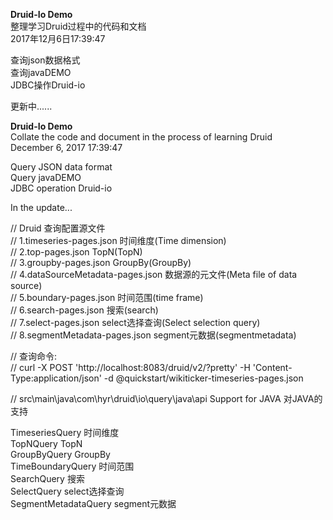 **Druid-Io Demo**  
整理学习Druid过程中的代码和文档  
2017年12月6日17:39:47   

查询json数据格式  
查询javaDEMO  
JDBC操作Druid-io  
 
更新中......    
  
**Druid-Io Demo**  
Collate the code and document in the process of learning Druid  
December 6, 2017 17:39:47  
  
Query JSON data format  
Query javaDEMO  
JDBC operation Druid-io  
  
In the update...  
  
  
  
 // Druid 查询配置源文件  
 // 1.timeseries-pages.json          时间维度(Time dimension)  
 // 2.top-pages.json                 TopN(TopN)  
 // 3.groupby-pages.json             GroupBy(GroupBy)  
 // 4.dataSourceMetadata-pages.json  数据源的元文件(Meta file of data source)  
 // 5.boundary-pages.json            时间范围(time frame)  
 // 6.search-pages.json              搜索(search)  
 // 7.select-pages.json              select选择查询(Select selection query)  
 // 8.segmentMetadata-pages.json     segment元数据(segmentmetadata)  
  
 // 查询命令:  
 // curl -X POST 'http://localhost:8083/druid/v2/?pretty' -H 'Content-Type:application/json' -d @quickstart/wikiticker-timeseries-pages.json  
  
 // src\main\java\com\hyr\druid\io\query\java\api Support for JAVA 对JAVA的支持
   
 TimeseriesQuery          时间维度  
 TopNQuery                TopN  
 GroupByQuery             GroupBy  
 TimeBoundaryQuery        时间范围  
 SearchQuery              搜索  
 SelectQuery              select选择查询  
 SegmentMetadataQuery     segment元数据    
   